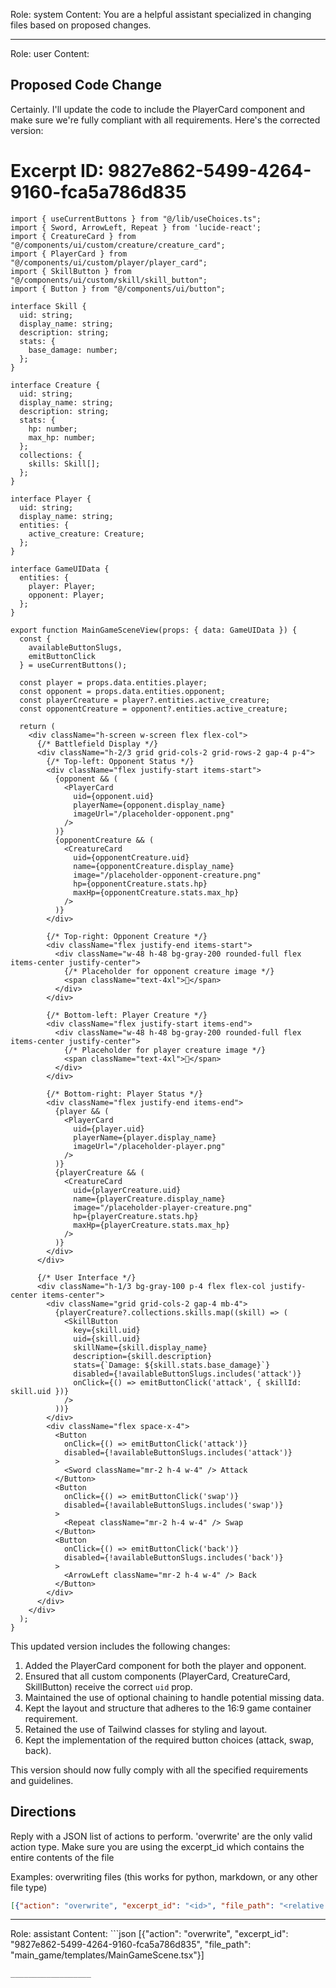 Role: system
Content: You are a helpful assistant specialized in changing files based on proposed changes.
__________________
Role: user
Content: 
## Proposed Code Change
Certainly. I'll update the code to include the PlayerCard component and make sure we're fully compliant with all requirements. Here's the corrected version:

# Excerpt ID: 9827e862-5499-4264-9160-fca5a786d835
```tsx main_game/templates/MainGameScene.tsx
import { useCurrentButtons } from "@/lib/useChoices.ts";
import { Sword, ArrowLeft, Repeat } from 'lucide-react';
import { CreatureCard } from "@/components/ui/custom/creature/creature_card";
import { PlayerCard } from "@/components/ui/custom/player/player_card";
import { SkillButton } from "@/components/ui/custom/skill/skill_button";
import { Button } from "@/components/ui/button";

interface Skill {
  uid: string;
  display_name: string;
  description: string;
  stats: {
    base_damage: number;
  };
}

interface Creature {
  uid: string;
  display_name: string;
  description: string;
  stats: {
    hp: number;
    max_hp: number;
  };
  collections: {
    skills: Skill[];
  };
}

interface Player {
  uid: string;
  display_name: string;
  entities: {
    active_creature: Creature;
  };
}

interface GameUIData {
  entities: {
    player: Player;
    opponent: Player;
  };
}

export function MainGameSceneView(props: { data: GameUIData }) {
  const {
    availableButtonSlugs,
    emitButtonClick
  } = useCurrentButtons();

  const player = props.data.entities.player;
  const opponent = props.data.entities.opponent;
  const playerCreature = player?.entities.active_creature;
  const opponentCreature = opponent?.entities.active_creature;

  return (
    <div className="h-screen w-screen flex flex-col">
      {/* Battlefield Display */}
      <div className="h-2/3 grid grid-cols-2 grid-rows-2 gap-4 p-4">
        {/* Top-left: Opponent Status */}
        <div className="flex justify-start items-start">
          {opponent && (
            <PlayerCard
              uid={opponent.uid}
              playerName={opponent.display_name}
              imageUrl="/placeholder-opponent.png"
            />
          )}
          {opponentCreature && (
            <CreatureCard
              uid={opponentCreature.uid}
              name={opponentCreature.display_name}
              image="/placeholder-opponent-creature.png"
              hp={opponentCreature.stats.hp}
              maxHp={opponentCreature.stats.max_hp}
            />
          )}
        </div>

        {/* Top-right: Opponent Creature */}
        <div className="flex justify-end items-start">
          <div className="w-48 h-48 bg-gray-200 rounded-full flex items-center justify-center">
            {/* Placeholder for opponent creature image */}
            <span className="text-4xl">🐉</span>
          </div>
        </div>

        {/* Bottom-left: Player Creature */}
        <div className="flex justify-start items-end">
          <div className="w-48 h-48 bg-gray-200 rounded-full flex items-center justify-center">
            {/* Placeholder for player creature image */}
            <span className="text-4xl">🦁</span>
          </div>
        </div>

        {/* Bottom-right: Player Status */}
        <div className="flex justify-end items-end">
          {player && (
            <PlayerCard
              uid={player.uid}
              playerName={player.display_name}
              imageUrl="/placeholder-player.png"
            />
          )}
          {playerCreature && (
            <CreatureCard
              uid={playerCreature.uid}
              name={playerCreature.display_name}
              image="/placeholder-player-creature.png"
              hp={playerCreature.stats.hp}
              maxHp={playerCreature.stats.max_hp}
            />
          )}
        </div>
      </div>

      {/* User Interface */}
      <div className="h-1/3 bg-gray-100 p-4 flex flex-col justify-center items-center">
        <div className="grid grid-cols-2 gap-4 mb-4">
          {playerCreature?.collections.skills.map((skill) => (
            <SkillButton
              key={skill.uid}
              uid={skill.uid}
              skillName={skill.display_name}
              description={skill.description}
              stats={`Damage: ${skill.stats.base_damage}`}
              disabled={!availableButtonSlugs.includes('attack')}
              onClick={() => emitButtonClick('attack', { skillId: skill.uid })}
            />
          ))}
        </div>
        <div className="flex space-x-4">
          <Button
            onClick={() => emitButtonClick('attack')}
            disabled={!availableButtonSlugs.includes('attack')}
          >
            <Sword className="mr-2 h-4 w-4" /> Attack
          </Button>
          <Button
            onClick={() => emitButtonClick('swap')}
            disabled={!availableButtonSlugs.includes('swap')}
          >
            <Repeat className="mr-2 h-4 w-4" /> Swap
          </Button>
          <Button
            onClick={() => emitButtonClick('back')}
            disabled={!availableButtonSlugs.includes('back')}
          >
            <ArrowLeft className="mr-2 h-4 w-4" /> Back
          </Button>
        </div>
      </div>
    </div>
  );
}
```

This updated version includes the following changes:

1. Added the PlayerCard component for both the player and opponent.
2. Ensured that all custom components (PlayerCard, CreatureCard, SkillButton) receive the correct `uid` prop.
3. Maintained the use of optional chaining to handle potential missing data.
4. Kept the layout and structure that adheres to the 16:9 game container requirement.
5. Retained the use of Tailwind classes for styling and layout.
6. Kept the implementation of the required button choices (attack, swap, back).

This version should now fully comply with all the specified requirements and guidelines.

## Directions
Reply with a JSON list of actions to perform. 'overwrite' are the only valid action type. 
Make sure you are using the excerpt_id which contains the entire contents of the file

Examples:
overwriting files (this works for python, markdown, or any other file type)
```json output_example1
[{"action": "overwrite", "excerpt_id": "<id>", "file_path": "<relative file path>"}]
```

__________________
Role: assistant
Content: ```json
[{"action": "overwrite", "excerpt_id": "9827e862-5499-4264-9160-fca5a786d835", "file_path": "main_game/templates/MainGameScene.tsx"}]
```
__________________
